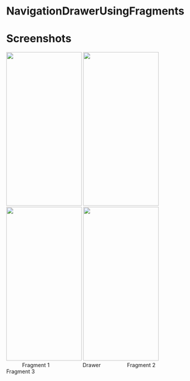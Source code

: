 # NavigationDrawerUsingFragments



# Screenshots 

<img src="https://github.com/ashishrawat2911/NavigationDrawerUsingFragments/blob/master/app/src/main/res/drawable/Capture.PNG" height=408 width=200> <img src="https://github.com/ashishrawat2911/NavigationDrawerUsingFragments/blob/master/app/src/main/res/drawable/Capture2.PNG" height=408 width=200> 
<img src="https://github.com/ashishrawat2911/NavigationDrawerUsingFragments/blob/master/app/src/main/res/drawable/Capture3.PNG" height=408 width=200> <img src="https://github.com/ashishrawat2911/NavigationDrawerUsingFragments/blob/master/app/src/main/res/drawable/Capture4.PNG" height=408 width=200></br>
&emsp;&emsp;&emsp;Fragment 1  &emsp;&emsp;&emsp;&emsp;&emsp;&emsp;Drawer&emsp;&emsp;&emsp;&emsp;&emsp;Fragment 2 &emsp;&emsp;&emsp;&emsp;Fragment 3 </i></b>
